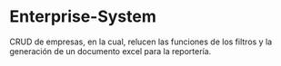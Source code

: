 # Enterprise-System
CRUD de empresas, en la cual, relucen las funciones de los filtros y la generación de un documento excel para la reportería.
